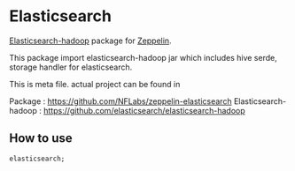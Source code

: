 # Elasticsearch

[Elasticsearch-hadoop](https://github.com/elasticsearch/elasticsearch-hadoop) package for [Zeppelin](http://zeppelin-project.org).

This package import elasticsearch-hadoop jar which includes hive serde, storage handler for elasticsearch.

This is meta file. actual project can be found in 

Package : https://github.com/NFLabs/zeppelin-elasticsearch
Elasticsearch-hadoop : https://github.com/elasticsearch/elasticsearch-hadoop


## How to use

```
elasticsearch;
```


